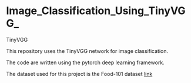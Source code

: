 # Image_Classification_Using_TinyVGG_
TinyVGG

This repository uses the TinyVGG network for image classification. 

The code are written using the pytorch deep learning framework. 

The dataset used for this project is the Food-101 dataset [link](https://data.vision.ee.ethz.ch/cvl/datasets_extra/food-101/)
